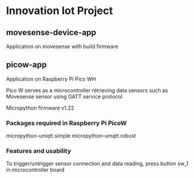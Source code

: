 # Innovation Iot Project

## movesense-device-app

Application on movesense with build firmware

## picow-app

Application on Raspberry Pi Pico WH

Pico W serves as a microcontroller retrieving data sensors such as Movesense sensor using GATT service protocol

Micropython firmware v1.22

### Packages required in Raspberry Pi PicoW

micropython-umqtt.simple
micropython-umqtt.robust

### Features and usability

To trigger/untrigger sensor connection and data reading, press button sw_1 in microcontroller board
